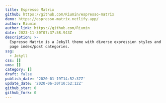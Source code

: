 ```yaml
---
title: Espresso Matrix
github: https://github.com/Riumin/espresso-matrix
demo: https://espresso-matrix.netlify.app/
author: Riumin
author_link: https://github.com/Riumin
date: 2023-11-30T07:37:58.943Z
description: >-
  Espresso Matrix is a Jekyll theme with diverse expression styles and nested
  page index/post categories.
ssg:
  - Jekyll
css: []
cms: []
category: []
draft: false
publish_date: '2020-01-19T14:52:37Z'
update_date: '2020-06-30T10:52:12Z'
github_star: 0
github_fork: 0
---
```


